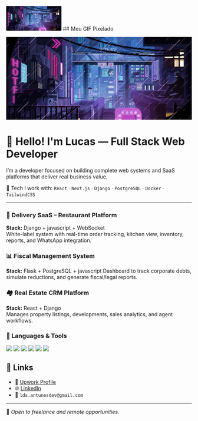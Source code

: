 <img src="./assets/gif-pixelado.gif" width="150" />
## Meu GIF Pixelado

![GIF Pixelado](./assets/gif-pixelado.gif)


# 👋 Hello! I'm Lucas — Full Stack Web Developer

I’m a developer focused on building complete web systems and SaaS platforms that deliver real business value.

🧰 Tech I work with:
`React` · `Next.js`  · `Django` · `PostgreSQL` · `Docker` · `TailwindCSS`

---

### 🍔 Delivery SaaS – Restaurant Platform  
**Stack:** Django + javascript + WebSocket  
White-label system with real-time order tracking, kitchen view, inventory, reports, and WhatsApp integration.

### 📊 Fiscal Management System  
**Stack:** Flask + PostgreSQL  + javascript
Dashboard to track corporate debts, simulate reductions, and generate fiscal/legal reports.

### 🏘️ Real Estate CRM Platform  
**Stack:** React + Django  
Manages property listings, developments, sales analytics, and agent workflows.

### 💼 Languages & Tools

<p>
  <img src="https://cdn.jsdelivr.net/gh/devicons/devicon/icons/python/python-original.svg" width="40"/>
  <img src="https://cdn.jsdelivr.net/gh/devicons/devicon/icons/django/django-plain.svg" width="40"/>
  <img src="https://cdn.jsdelivr.net/gh/devicons/devicon/icons/flask/flask-original.svg" width="40"/>
  <img src="https://cdn.jsdelivr.net/gh/devicons/devicon/icons/javascript/javascript-original.svg" width="40"/>
  <img src="https://cdn.jsdelivr.net/gh/devicons/devicon/icons/react/react-original.svg" width="40"/>
  <img src="https://cdn.jsdelivr.net/gh/devicons/devicon/icons/docker/docker-original.svg" width="40"/>
</p>

## 🔗 Links
- 💼 [Upwork Profile](https://www.upwork.com/freelancers/~01528998e13ceaa5aa)
- 🌐 [LinkedIn](https://linkedin.com/in/seunome)
- 📧 `lds.antunesdev@gmail.com`

---

💬 *Open to freelance and remote opportunities.*
